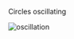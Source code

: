 Circles oscillating

![oscillation](https://user-images.githubusercontent.com/42772160/177004503-bfa4c4a2-cd2a-4e04-bbdd-13a2d38c531c.png)
